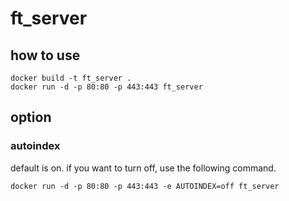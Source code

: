 # ft_server

## how to use

```
docker build -t ft_server .
docker run -d -p 80:80 -p 443:443 ft_server
```

## option
### autoindex
default is on. if you want to turn off, use the following command.
```
docker run -d -p 80:80 -p 443:443 -e AUTOINDEX=off ft_server
```
